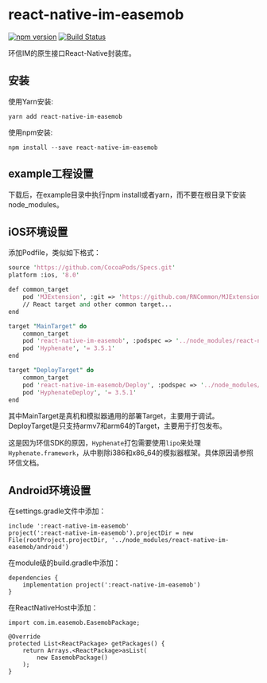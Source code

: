 # react-native-im-easemob

[![npm version](https://img.shields.io/npm/v/react-native-im-easemob.svg?style=flat)](https://www.npmjs.com/package/react-native-im-easemob)
[![Build Status](https://travis-ci.org/gaoxiaosong/react-native-im-easemob.svg?branch=master)](https://travis-ci.org/gaoxiaosong/react-native-im-easemob)

环信IM的原生接口React-Native封装库。

## 安装

使用Yarn安装:

```
yarn add react-native-im-easemob
```

使用npm安装:

```
npm install --save react-native-im-easemob
```

## example工程设置

下载后，在example目录中执行npm install或者yarn，而不要在根目录下安装node_modules。

## iOS环境设置

添加Podfile，类似如下格式：

```perl
source 'https://github.com/CocoaPods/Specs.git'
platform :ios, '8.0'

def common_target
    pod 'MJExtension', :git => 'https://github.com/RNCommon/MJExtension.git', :commit => 'cd3de71c4955935a762a46e59d90160991f5fa92'
    // React target and other common target...
end

target "MainTarget" do
    common_target
    pod 'react-native-im-easemob', :podspec => '../node_modules/react-native-im-easemob/react-native-im-easemob.podspec'
    pod 'Hyphenate', '= 3.5.1'
end

target "DeployTarget" do
    common_target
    pod 'react-native-im-easemob/Deploy', :podspec => '../node_modules/react-native-im-easemob/react-native-im-easemob-deploy.podspec'
    pod 'HyphenateDeploy', '= 3.5.1'
end
```

其中MainTarget是真机和模拟器通用的部署Target，主要用于调试。DeployTarget是只支持armv7和arm64的Target，主要用于打包发布。

这是因为环信SDK的原因，`Hyphenate`打包需要使用`lipo`来处理`Hyphenate.framework`，从中剔除i386和x86_64的模拟器框架。具体原因请参照环信文档。

## Android环境设置

在settings.gradle文件中添加：

```
include ':react-native-im-easemob'
project(':react-native-im-easemob').projectDir = new File(rootProject.projectDir, '../node_modules/react-native-im-easemob/android')
```

在module级的build.gradle中添加：

```
dependencies {
    implementation project(':react-native-im-easemob')
}
```

在ReactNativeHost中添加：

```
import com.im.easemob.EasemobPackage;

@Override
protected List<ReactPackage> getPackages() {
    return Arrays.<ReactPackage>asList(
        new EasemobPackage()
    );
}
```
